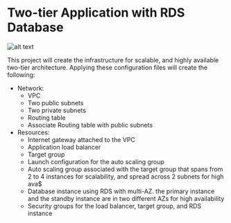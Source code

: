 # Two-tier Application with RDS Database
![alt text](https://github.com/MrKhalidJ/IaC/blob/main/3.two_tier_with_rds/diagram_p3.png?raw=true)

This project will create the infrastructure for scalable, and highly available two-tier architecture. Applying these configuration files will create the following:
* Network:
  * VPC
  * Two public subnets
  * Two private subnets
  * Routing table
  * Associate Routing table with public subnets
* Resources:
  * Internet gateway attached to the VPC
  * Application load balancer
  * Target group
  * Launch configuration for the auto scaling group
  * Auto scaling group associated with the target group that spans from 2 to 4 instances for scalability, and spread across 2 subnets for high ava$
  * Database instance using RDS with multi-AZ. the primary instance and the standby instance are in two different AZs for high availability
  * Security groups for the load balancer, target group, and RDS instance

